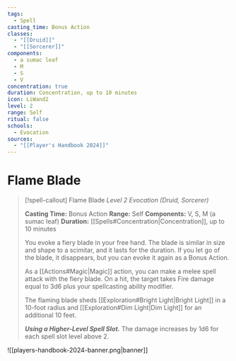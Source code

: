 ```yaml
---
tags:
  - Spell
casting_time: Bonus Action
classes:
  - "[[Druid]]"
  - "[[Sorcerer]]"
components:
  - a sumac leaf
  - M
  - S
  - V
concentration: true
duration: Concentration, up to 10 minutes
icon: LiWand2
level: 2
range: Self
ritual: false
schools:
  - Evocation
sources:
  - "[[Player's Handbook 2024]]"
---
```


# Flame Blade

>[!spell-callout] Flame Blade
>_Level 2 Evocation (Druid, Sorcerer)_
>
>**Casting Time:** Bonus Action
>**Range:** Self
>**Components:** V, S, M (a sumac leaf)
>**Duration:** [[Spells#Concentration\|Concentration]], up to 10 minutes
>
>You evoke a fiery blade in your free hand. The blade is similar in size and shape to a scimitar, and it lasts for the duration. If you let go of the blade, it disappears, but you can evoke it again as a Bonus Action.
>
>As a [[Actions#Magic\|Magic]] action, you can make a melee spell attack with the fiery blade. On a hit, the target takes Fire damage equal to 3d6 plus your spellcasting ability modifier.
>
>The flaming blade sheds [[Exploration#Bright Light\|Bright Light]] in a 10-foot radius and [[Exploration#Dim Light\|Dim Light]] for an additional 10 feet.
>
>**_Using a Higher-Level Spell Slot._** The damage increases by 1d6 for each spell slot level above 2.


![[players-handbook-2024-banner.png|banner]]
